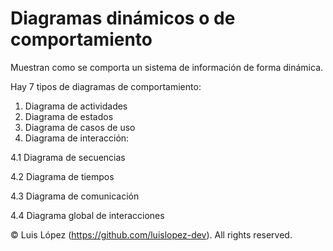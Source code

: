 # Diagramas dinámicos o de comportamiento

Muestran como se comporta un sistema de información de forma dinámica.


Hay 7 tipos de diagramas de comportamiento:

1. Diagrama de actividades
2. Diagrama de estados
3. Diagrama de casos de uso
4. Diagrama de interacción: 

4.1 Diagrama de secuencias

4.2 Diagrama de tiempos

4.3 Diagrama de comunicación

4.4 Diagrama global de interacciones

© Luis López (https://github.com/luislopez-dev). All rights reserved. 
